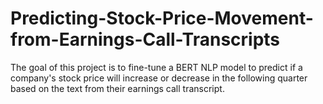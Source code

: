 # Predicting-Stock-Price-Movement-from-Earnings-Call-Transcripts
The goal of this project is to fine-tune a BERT NLP model to predict if a company's stock price will increase or decrease in the following quarter based on the text from their earnings call transcript.
